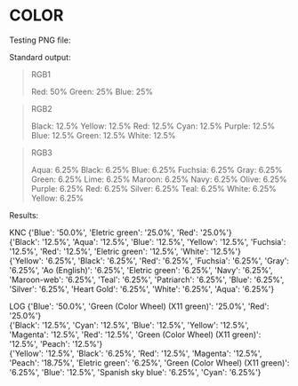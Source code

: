 # COLOR

Testing PNG file:

Standard output:

> RGB1
>
> Red: 50%
> Green: 25%
> Blue: 25%

> RGB2
>
> Black: 12.5%
> Yellow: 12.5%
> Red: 12.5%
> Cyan: 12.5%
> Purple: 12.5%
> Blue: 12.5%
> Green: 12.5%
> White: 12.5%

> RGB3
>
> Aqua: 6.25%
> Black: 6.25%
> Blue: 6.25%
> Fuchsia: 6.25%
> Gray: 6.25%
> Green: 6.25%
> Lime: 6.25%
> Maroon: 6.25%
> Navy: 6.25%
> Olive: 6.25%
> Purple: 6.25%
> Red: 6.25%
> Silver: 6.25%
> Teal: 6.25%
> White: 6.25%
> Yellow: 6.25%

Results:

KNC
{'Blue': '50.0%', 'Eletric green': '25.0%', 'Red': '25.0%'}  
{'Black': '12.5%', 'Aqua': '12.5%', 'Blue': '12.5%', 'Yellow': '12.5%', 'Fuchsia': '12.5%', 'Red': '12.5%', 'Eletric green': '12.5%', 'White': '12.5%'}  
{'Yellow': '6.25%', 'Black': '6.25%', 'Red': '6.25%', 'Fuchsia': '6.25%', 'Gray': '6.25%', 'Ao (English)': '6.25%', 'Eletric green': '6.25%', 'Navy': '6.25%', 'Maroon-web': '6.25%', 'Teal': '6.25%', 'Patriarch': '6.25%', 'Blue': '6.25%', 'Silver': '6.25%', 'Heart Gold': '6.25%', 'White': '6.25%', 'Aqua': '6.25%'}  

LOG
{'Blue': '50.0%', 'Green (Color Wheel) (X11 green)': '25.0%', 'Red': '25.0%'}  
{'Black': '12.5%', 'Cyan': '12.5%', 'Blue': '12.5%', 'Yellow': '12.5%', 'Magenta': '12.5%', 'Red': '12.5%', 'Green (Color Wheel) (X11 green)': '12.5%', 'Peach': '12.5%'}  
{'Yellow': '12.5%', 'Black': '6.25%', 'Red': '12.5%', 'Magenta': '12.5%', 'Peach': '18.75%', 'Eletric green': '6.25%', 'Green (Color Wheel) (X11 green)': '6.25%', 'Blue': '12.5%', 'Spanish sky blue': '6.25%', 'Cyan': '6.25%'}  
